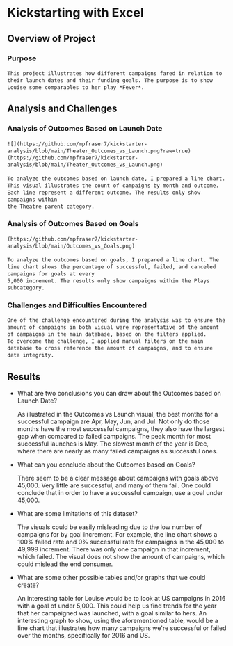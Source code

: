 # Kickstarting with Excel

## Overview of Project

### Purpose

	This project illustrates how different campaigns fared in relation to their launch dates and their funding goals. The purpose is to show Louise some comparables to her play *Fever*.

## Analysis and Challenges

### Analysis of Outcomes Based on Launch Date
	
	![](https://github.com/mpfraser7/kickstarter-analysis/blob/main/Theater_Outcomes_vs_Launch.png?raw=true)
	(https://github.com/mpfraser7/kickstarter-analysis/blob/main/Theater_Outcomes_vs_Launch.png) 

	To analyze the outcomes based on launch date, I prepared a line chart. This visual illustrates the count of campaigns by month and outcome. Each line represent a different outcome. The results only show campaigns within
	the Theatre parent category.

### Analysis of Outcomes Based on Goals

	(https://github.com/mpfraser7/kickstarter-analysis/blob/main/Outcomes_vs_Goals.png)

	To analyze the outcomes based on goals, I prepared a line chart. The line chart shows the percentage of successful, failed, and canceled campaigns for goals at every
	5,000 increment. The results only show campaigns within the Plays subcategory.

### Challenges and Difficulties Encountered

	One of the challenge encountered during the analysis was to ensure the amount of campaigns in both visual were representative of the amount of campaigns in the main database, based on the filters applied.
	To overcome the challenge, I applied manual filters on the main database to cross reference the amount of campaigns, and to ensure data integrity.

## Results

- What are two conclusions you can draw about the Outcomes based on Launch Date?

	As illustrated in the Outcomes vs Launch visual, the best months for a successful campaign are Apr, May, Jun, and Jul. Not only do those months have the most successful campaigns, they also have the 
	largest gap when compared to failed campaigns. The peak month for most successful launches is May. The slowest month of the year is Dec, where there are nearly as many failed campaigns as successful ones.

- What can you conclude about the Outcomes based on Goals?
	
	There seem to be a clear message about campaigns with goals above 45,000. Very little are successful, and many of them fail. One could conclude that in order to have a successful campaign, use a goal under 45,000.

- What are some limitations of this dataset?

	The visuals could be easily misleading due to the low number of campaigns for by goal increment. For example, the line chart shows a 100% failed rate and 0% successful rate for campaigns in the 45,000 to 49,999 increment.
	There was only one campaign in that increment, which failed. The visual does not show the amount of campaigns, which could mislead the end consumer.

- What are some other possible tables and/or graphs that we could create?

	An interesting table for Louise would be to look at US campaigns in 2016 with a goal of under 5,000. This could help us find trends for the year that her campaigned was launched, with a goal similar to hers.
	An interesting graph to show, using the aforementioned table, would be a line chart that illustrates how many campaigns we're successful or failed over the months, specifically for 2016 and US.
